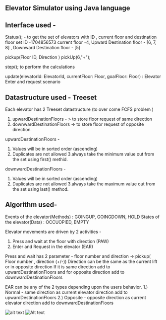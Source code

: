 
Elevator Simulator using  Java language
---------------------------------------


Interface used -
-----------------


Status(); - to get the set of elevators with ID , current floor and destination floor set 
ID -1704856573 current floor -4, Upward Destination floor - [6, 7, 8] , Downward Destination floor - [5]

pickup(Floor ID, Direction )
pickUp(6,"+");

step();
to perform the calculations

update(elevatorId: ElevatorId, currentFloor: Floor, goalFloor: Floor) : Elevator
Enter and request scenario 


Datastructure used - Treeset
-------------------------------------------
Each elevator has 2 Treeset datastructure (to over come FCFS problem )
1. upwardDestinationFloors - > to store floor request of same direction 
2. downwardDestinationFloors ->  to store floor request of opposite  direction 

upwardDestinationFloors -
1. Values will  be in sorted order (ascending)
2. Duplicates are not allowed 
3.always take the minimum value out from the set using first() methid.

downwardDestinationFloors -
1. Values will  be in sorted order (ascending)
2. Duplicates are not allowed 
3.always take the maximum value out from the set using last() method.


Algorithm used- 
----------------------------------------------

Events of the elevator(Methods) : GOINGUP, GOINGDOWN, HOLD 
States of the elevator(Data) : OCCUOPIED, EMPTY


Elevator movements are driven by 2 activities -
1. Press and wait at the floor with direction (PAW)
2. Enter and Request in the elevator (EAR)


Press and wait has 2 parameter - floor number and direction -> pickup( Floor number , direction (+/-))
Direction can be the same as the current lift or in opposite direction 
If it is same direction add to upwardDestinationFloors and for opposite direction add to downwardDestinationFloors

EAR can be any of the 2 types depending upon the users behavior.
1.) Normal - same direction as current elevator direction add to upwardDestinationFloors
2.) Opposite - opposite direction as current elevator direction add to downwardDestinationFloors


![alt text](https://github.com/vamsidv2010/test/321.png)
![Alt text](relative/path/to/321.png?raw=true "logic")

